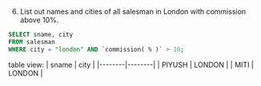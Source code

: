 6. List out names and cities of all salesman in London with commission above 10%.
```SQL
SELECT sname, city
FROM salesman
WHERE city = "london" AND `commission( % )` > 10;
```
table view:
| sname  | city   |
|--------|--------|
| PIYUSH | LONDON |
| MITI   | LONDON |
